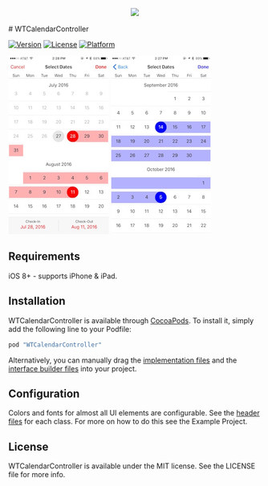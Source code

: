 <p align="center">
  <img src= https://github.com/sbishopwta/WTCalendarController/blob/master/Screenshots/icnBanner.jpg/>
</p>
# WTCalendarController 

<!--[![CI Status](http://img.shields.io/travis/Steven Bishop/WTCalendarController.svg?style=flat)](https://travis-ci.org/Steven Bishop/WTCalendarController)-->
[![Version](https://img.shields.io/cocoapods/v/WTCalendarController.svg?style=flat)](http://cocoapods.org/pods/WTCalendarController)
[![License](https://img.shields.io/cocoapods/l/WTCalendarController.svg?style=flat)](http://cocoapods.org/pods/WTCalendarController)
[![Platform](https://img.shields.io/cocoapods/p/WTCalendarController.svg?style=flat)](http://cocoapods.org/pods/WTCalendarController)

![](https://github.com/sbishopwta/WTCalendarController/blob/master/Screenshots/screenshot1.jpg)
![](https://github.com/sbishopwta/WTCalendarController/blob/master/Screenshots/screenshot2.jpg)


## Requirements
iOS 8+ - supports iPhone & iPad. 

## Installation

WTCalendarController is available through [CocoaPods](http://cocoapods.org). To install
it, simply add the following line to your Podfile:

```ruby
pod "WTCalendarController"
```
Alternatively, you can manually drag the [implementation files](https://github.com/sbishopwta/WTCalendarController/tree/master/WTCalendarController/Classes) and the [interface builder files](https://github.com/sbishopwta/WTCalendarController/tree/master/WTCalendarController/Assets) into your project.



## Configuration

Colors and fonts for almost all UI elements are configurable. See the [header files](https://github.com/sbishopwta/WTCalendarController/blob/master/WTCalendarController/Classes/CalendarViewController.h) for each class. For more on how to do this see the Example Project.


## License

WTCalendarController is available under the MIT license. See the LICENSE file for more info.
